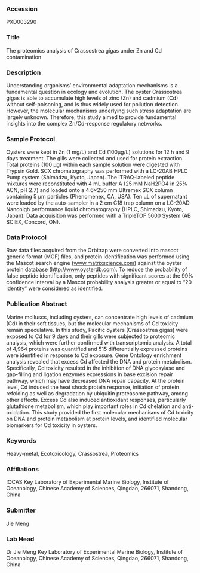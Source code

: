 ### Accession
PXD003290

### Title
The proteomics analysis of Crassostrea gigas under Zn and Cd contamination

### Description
Understanding organisms’ environmental adaptation mechanisms is a fundamental question in ecology and evolution. The oyster Crassostrea gigas is able to accumulate high levels of zinc (Zn) and cadmium (Cd) without self-poisoning, and is thus widely used for pollution detection. However, the molecular mechanisms underlying such stress adaptation are largely unknown. Therefore, this study aimed to provide fundamental insights into the complex Zn/Cd-response regulatory networks.

### Sample Protocol
Oysters were kept in Zn (1 mg/L) and Cd (100µg/L) solutions for 12 h and 9 days treatment. The gills were collected and used for protein extraction. Total proteins (100 μg) within each sample solution were digested with Trypsin Gold. SCX chromatography was performed with a LC-20AB HPLC Pump system (Shimadzu, Kyoto, Japan). The iTRAQ-labeled peptide mixtures were reconstituted with 4 mL buffer A (25 mM NaH2PO4 in 25% ACN, pH 2.7) and loaded onto a 4.6×250 mm Ultremex SCX column containing 5 μm particles (Phenomenex, CA, USA). Ten μL of supernatant were loaded by the auto-sampler in a 2 cm C18 trap column on a LC-20AD Nanohigh performance liquid chromatography (HPLC, Shimadzu, Kyoto, Japan). Data acquisition was performed with a TripleTOF 5600 System (AB SCIEX, Concord, ON).

### Data Protocol
Raw data files acquired from the Orbitrap were converted into mascot generic format (MGF) files, and protein identification was performed using the Mascot search engine (www.matrixscience.com) against the oyster protein database (http://www.oysterdb.com). To reduce the probability of false peptide identification, only peptides with significant scores at the 99% confidence interval by a Mascot probability analysis greater or equal to “20 identity” were considered as identified.

### Publication Abstract
Marine molluscs, including oysters, can concentrate high levels of cadmium (Cd) in their soft tissues, but the molecular mechanisms of Cd toxicity remain speculative. In this study, Pacific oysters (Crassostrea gigas) were exposed to Cd for 9 days and their gills were subjected to proteomic analysis, which were further confirmed with transcriptomic analysis. A total of 4,964 proteins was quantified and 515 differentially expressed proteins were identified in response to Cd exposure. Gene Ontology enrichment analysis revealed that excess Cd affected the DNA and protein metabolism. Specifically, Cd toxicity resulted in the inhibition of DNA glycosylase and gap-filling and ligation enzymes expressions in base excision repair pathway, which may have decreased DNA repair capacity. At the protein level, Cd induced the heat shock protein response, initiation of protein refolding as well as degradation by ubiquitin proteasome pathway, among other effects. Excess Cd also induced antioxidant responses, particularly glutathione metabolism, which play important roles in Cd chelation and anti-oxidation. This study provided the first molecular mechanisms of Cd toxicity on DNA and protein metabolism at protein levels, and identified molecular biomarkers for Cd toxicity in oysters.

### Keywords
Heavy-metal, Ecotoxicology, Crassostrea, Proteomics

### Affiliations
IOCAS
Key Laboratory of Experimental Marine Biology, Institute of Oceanology, Chinese Academy of Sciences, Qingdao, 266071, Shandong, China

### Submitter
Jie Meng

### Lab Head
Dr Jie Meng
Key Laboratory of Experimental Marine Biology, Institute of Oceanology, Chinese Academy of Sciences, Qingdao, 266071, Shandong, China


